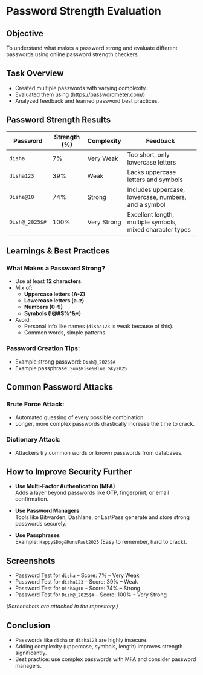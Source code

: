 #  Password Strength Evaluation 

##  Objective
To understand what makes a password strong and evaluate different passwords using online password strength checkers.


##  Task Overview
-  Created multiple passwords with varying complexity.
-  Evaluated them using (https://passwordmeter.com/)
-  Analyzed feedback and learned password best practices.


##  Password Strength Results

| Password           | Strength (%)  | Complexity  | Feedback                                              |
|--------------------|---------------|-------------|-------------------------------------------------------|
| `disha`            | 7%            | Very Weak   | Too short, only lowercase letters                     |
| `disha123`         | 39%           | Weak        | Lacks uppercase letters and symbols                   |
| `Disha@10`         | 74%           | Strong      | Includes uppercase, lowercase, numbers, and a symbol  |
| `Dish@_2025$#`     | 100%          | Very Strong | Excellent length, multiple symbols, mixed character types |


##  Learnings & Best Practices

###  What Makes a Password Strong?
- Use at least **12 characters**.
- Mix of:
  - **Uppercase letters (A-Z)**
  - **Lowercase letters (a-z)**
  - **Numbers (0-9)**
  - **Symbols (!@#$%^&*)**
- Avoid:
  - Personal info like names (`disha123` is weak because of this).
  - Common words, simple patterns.

###  Password Creation Tips:
- Example strong password: `Dish@_2025$#`
- Example passphrase: `Sun$Rise&Blue_Sky2025`


##  Common Password Attacks

###  Brute Force Attack:
- Automated guessing of every possible combination.
- Longer, more complex passwords drastically increase the time to crack.

###  Dictionary Attack:
- Attackers try common words or known passwords from databases.


##  How to Improve Security Further
- **Use Multi-Factor Authentication (MFA)**  
  Adds a layer beyond passwords like OTP, fingerprint, or email confirmation.

- **Use Password Managers**  
  Tools like Bitwarden, Dashlane, or LastPass generate and store strong passwords securely.

- **Use Passphrases**  
  Example: `Happy$Dog&RunsFast2025` (Easy to remember, hard to crack).


##  Screenshots
-  Password Test for `disha` – Score: 7% – Very Weak
-  Password Test for `disha123` – Score: 39% – Weak
-  Password Test for `Disha@10` – Score: 74% – Strong
-  Password Test for `Dish@_2025$#` – Score: 100% – Very Strong

*(Screenshots are attached in the repository.)*


##  Conclusion
- Passwords like `disha` or `disha123` are highly insecure.
- Adding complexity (uppercase, symbols, length) improves strength significantly.
- Best practice: use complex passwords with MFA and consider password managers.
